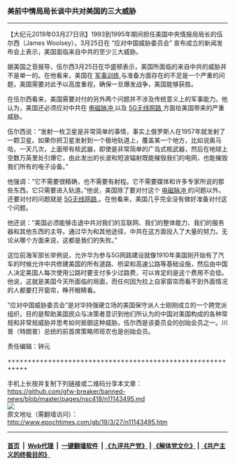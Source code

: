 ### 美前中情局局长谈中共对美国的三大威胁
------------------------

<p>
 【大纪元2019年03月27日讯】1993到1995年期间担任美国中央情报局局长的伍尔西（James Woolsey），3月25日在 “应对中国威胁委员会” 宣布成立的新闻发布会上表示，美国面临来自中共的至少三大威胁。
</p>
<p>
 据美国之音报导，伍尔西3月25日在华盛顿表示，美国所面临的来自中共的威胁并不是单一的。在他看来，美国在
 <a href="http://www.epochtimes.com/gb/tag/%E5%86%9B%E4%BA%8B%E8%AE%AD%E7%BB%83.html">
  军事训练
 </a>
 与准备方面存在的不足是一个严重的问题，美国需要对此予以高度重视，确保一旦爆发战争，美国能够获胜。
</p>
<p>
 在伍尔西看来，美国需要对付的另外两个问题并不涉及传统意义上的军事能力。他认为，美国还必须应对中共在
 <a href="http://www.epochtimes.com/gb/tag/%E7%94%B5%E7%A3%81%E8%84%89%E5%86%B2.html">
  电磁脉冲
 </a>
 以及
 <a href="http://www.epochtimes.com/gb/tag/5g%E6%97%A0%E7%BA%BF%E7%BD%91%E8%B7%AF.html">
  5G无线网路
 </a>
 方面给美国带来的严重威胁。
</p>
<p>
 伍尔西说：“发射一枚卫星是非常简单的事情，事实上俄罗斯人在1957年就发射了一颗卫星。如果你把卫星发射到一个极地轨道上，覆盖某一个地方，比如说奥马哈，一天几次，上面带有核武器，即使是非常简单的广岛式核武器，然后在地球上空数万英里处引爆它，由此发出的长波和短波辐射既能摧毁我们的电网，也能摧毁我们所有的电子设备。”
</p>
<p>
 他强调：“它不需要很精确，也不需要有射程。它不需要媒体和许多专家所说的那些东西。它只需要进入轨道。”他说，美国除了要对付这个
 <a href="http://www.epochtimes.com/gb/tag/%E7%94%B5%E7%A3%81%E8%84%89%E5%86%B2.html">
  电磁脉冲
 </a>
 的问题以外，还要对付的问题就是
 <a href="http://www.epochtimes.com/gb/tag/5g%E6%97%A0%E7%BA%BF%E7%BD%91%E8%B7%AF.html">
  5G无线网路
 </a>
 。在他看来，美国几乎完全没有做好准备对付这个问题。
</p>
<p>
 他还说：“美国必须能够击退中共对我们的互联网、我们的整体能力、我们的服务器和其他东西的主导。通过华为和其他途径，中共在这方面投入了大量的努力。无论从哪个方面来说，这都是我们的失败。”
</p>
<p>
 这位前海军部长举例说，允许华为参与5G网路建设就像1910年美国刚开始有了汽车的时候允许中共修建美国的所有道路、桥梁和高速公路等基础设施，然后由中国人决定美国人每次使用公路时要支付多少过路费，可以肯定的是这个费用不会低。他说，这就是美国今天所面临的局面，而任何因为拉上自家窗帘而看不到外面情况的人都要打开窗帘，睁开眼睛看。
</p>
<p>
 “应对中国威胁委员会”是对华持强硬立场的美国保守派人士刚刚成立的一个跨党派组织，目的是帮助美国民众与决策者意识到他们所认为的中国对美国构成的各种常规和非常规威胁并思考如何抵御这种威胁。伍尔西是该委员会的创始会员之一。川普（特朗普）总统的前首席策略师班农也是创始会员。
</p>
<p>
 责任编辑：钟元
</p>

+++++++++++++++++++++++++++++++++++++++++++++++++++++++++++<br/><br/>
手机上长按并复制下列链接或二维码分享本文章：<br/>
https://github.com/gfw-breaker/banned-news/blob/master/pages/nsc418/n11143495.md <br/>
<a href='https://github.com/gfw-breaker/banned-news/blob/master/pages/nsc418/n11143495.md'><img src='https://github.com/gfw-breaker/banned-news/blob/master/pages/nsc418/n11143495.md.png'/></a> <br/>
原文地址（需翻墙访问）：http://www.epochtimes.com/gb/19/3/27/n11143495.htm


------------------------
#### [首页](https://github.com/gfw-breaker/banned-news/blob/master/README.md) &nbsp;|&nbsp; [Web代理](https://github.com/labour-camp/helloworld) &nbsp;|&nbsp; [一键翻墙软件](https://github.com/gfw-breaker/nogfw/blob/master/README.md) &nbsp;| [《九评共产党》](https://github.com/gfw-breaker/9ping.md/blob/master/README.md#九评之一评共产党是什么) | [《解体党文化》](https://github.com/gfw-breaker/jtdwh.md/blob/master/README.md) | [《共产主义的终极目的》](https://github.com/gfw-breaker/gczydzjmd.md/blob/master/README.md)

